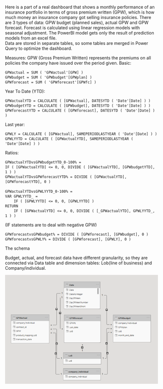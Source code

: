Here is a part of a real dashboard that shows a monthly performance of an insurance portfolio in terms of gross premium written (GPW), which is how much money an insurance company got selling insurance policies. There are 3 types of data: GPW budget (planned sales), actual GPW and GPW forecast. Forecast is calculated using linear regression models with seasonal adjustment. The PowerBI model gets only the result of prediction models from an excel file.    
Data are stored in separate tables, so some tables are merged in Power Query to optimize the dashboard. 

Measures:
GPW (Gross Premium Written) represents the premiums on all policies the company have issued over the period given.
Basic:
```
GPWactual = SUM ( 'GPWactual'[GPW] )
GPWbudget = SUM ( 'GPWbudget'[GPWplan] )
GPWforecast = SUM ( 'GPWforecast'[GPWfc] )
```
Year To Date (YTD):
```
GPWactualYTD = CALCULATE ( [GPWactual], DATESYTD ( 'Date'[Date] ) )
GPWbudgetYTD = CALCULATE ( [GPWbudget], DATESYTD ( 'Date'[Date] ) )
GPWforecastYTD = CALCULATE ( [GPWforecast], DATESYTD ( 'Date'[Date] ) )
```
Last year:
```
GPWLY = CALCULATE ( [GPWactual], SAMEPERIODLASTYEAR ( 'Date'[Date] ) )
GPWLYYTD = CALCULATE ( [GPWactualYTD], SAMEPERIODLASTYEAR ( 'Date'[Date] ) )
```
Ratios:
```
GPWactualYTDvsGPWbudgetYTD_0-100% =
IF ( [GPWactualYTD] <= 0, 0, DIVIDE ( [GPWactualYTD], [GPWbudgetYTD], 1 ) )
GPWactualYTDvsGPWforecastYTD% = DIVIDE ( [GPWactualYTD], [GPWforecastYTD], 0 )

GPWactualYTDvsGPWLYYTD_0-100% =
VAR GPWLYYTD_ =
    IF ( [GPWLYYTD] <= 0, 0, [GPWLYYTD] )
RETURN
    IF ( [GPWactualYTD] <= 0, 0, DIVIDE ( [_GPWactualYTD], GPWLYYTD_, 1 ) )
```
(IF statements are to deal with negative GPW)
```
GPWforecastvsGPWbudget% = DIVIDE ( [GPWforecast], [GPWbudget], 0 )
GPWforecastvsGPWLY% = DIVIDE ( [GPWforecast], [GPWLY], 0 )
```

The schema

Budget, actual, and forecast data have different granularity, so they are connected via Data table and dimension tables: Lob(line of business) and Company/individual.   

![Schema](https://github.com/AndreyDyachkov/PowerBI_dashboards/blob/main/budget_vs_actual/schema.png)
